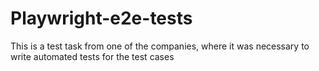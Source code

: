 # Playwright-e2e-tests
This is a test task from one of the companies, where it was necessary to write automated tests for the test cases
